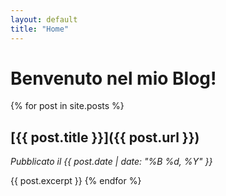 ```yaml
---
layout: default
title: "Home"
---
```


# Benvenuto nel mio Blog!

{% for post in site.posts %}
## [{{ post.title }}]({{ post.url }})
*Pubblicato il {{ post.date | date: "%B %d, %Y" }}*

{{ post.excerpt }}
{% endfor %}
